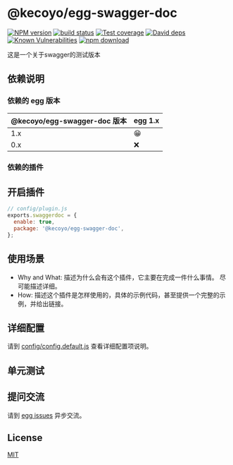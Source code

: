 # @kecoyo/egg-swagger-doc

[![NPM version][npm-image]][npm-url]
[![build status][travis-image]][travis-url]
[![Test coverage][codecov-image]][codecov-url]
[![David deps][david-image]][david-url]
[![Known Vulnerabilities][snyk-image]][snyk-url]
[![npm download][download-image]][download-url]

[npm-image]: https://img.shields.io/npm/v/@kecoyo/egg-swagger-doc.svg?style=flat-square
[npm-url]: https://npmjs.org/package/@kecoyo/egg-swagger-doc
[travis-image]: https://img.shields.io/travis/@kecoyo/egg-swagger-doc.svg?style=flat-square
[travis-url]: https://travis-ci.org/@kecoyo/egg-swagger-doc
[codecov-image]: https://img.shields.io/codecov/c/github/@kecoyo/egg-swagger-doc.svg?style=flat-square
[codecov-url]: https://codecov.io/github/@kecoyo/egg-swagger-doc?branch=master
[david-image]: https://img.shields.io/david/@kecoyo/egg-swagger-doc.svg?style=flat-square
[david-url]: https://david-dm.org/@kecoyo/egg-swagger-doc
[snyk-image]: https://snyk.io/test/npm/@kecoyo/egg-swagger-doc/badge.svg?style=flat-square
[snyk-url]: https://snyk.io/test/npm/@kecoyo/egg-swagger-doc
[download-image]: https://img.shields.io/npm/dm/@kecoyo/egg-swagger-doc.svg?style=flat-square
[download-url]: https://npmjs.org/package/@kecoyo/egg-swagger-doc

这是一个关于swagger的测试版本

## 依赖说明

### 依赖的 egg 版本

@kecoyo/egg-swagger-doc 版本 | egg 1.x
--- | ---
1.x | 😁
0.x | ❌

### 依赖的插件
<!--

如果有依赖其它插件，请在这里特别说明。如

- security
- multipart

-->

## 开启插件

```js
// config/plugin.js
exports.swaggerdoc = {
  enable: true,
  package: '@kecoyo/egg-swagger-doc',
};
```

## 使用场景

- Why and What: 描述为什么会有这个插件，它主要在完成一件什么事情。
尽可能描述详细。
- How: 描述这个插件是怎样使用的，具体的示例代码，甚至提供一个完整的示例，并给出链接。

## 详细配置

请到 [config/config.default.js](config/config.default.js) 查看详细配置项说明。

## 单元测试

<!-- 描述如何在单元测试中使用此插件，例如 schedule 如何触发。无则省略。-->

## 提问交流

请到 [egg issues](https://github.com/eggjs/egg/issues) 异步交流。

## License

[MIT](LICENSE)
